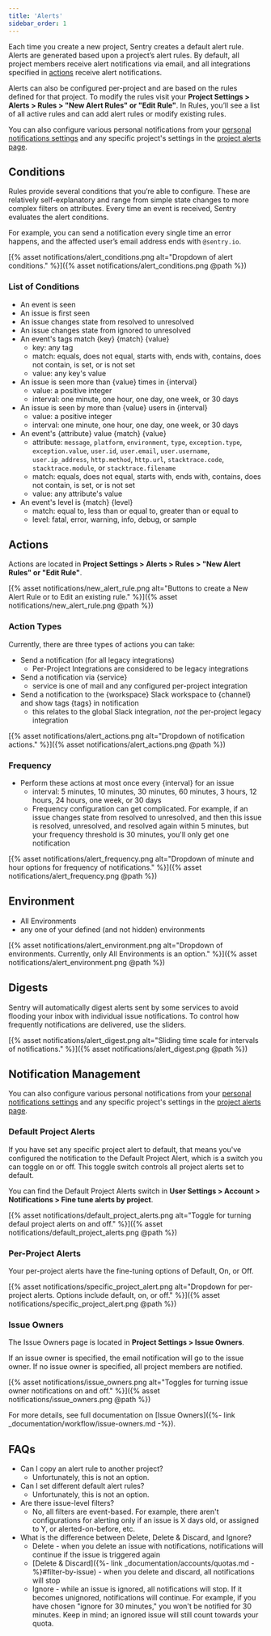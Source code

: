 ```yaml
---
title: 'Alerts'
sidebar_order: 1
---
```


Each time you create a new project, Sentry creates a default alert rule. Alerts are generated based upon a project’s alert rules. By default, all project members receive alert notifications via email, and all integrations specified in [actions](#actions) receive alert notifications.

Alerts can also be configured per-project and are based on the rules defined for that project. To modify the rules visit your **Project Settings > Alerts > Rules > "New Alert Rules" or "Edit Rule"**. In Rules, you’ll see a list of all active rules and can add alert rules or modify existing rules.

You can also configure various personal notifications from your [personal notifications settings](https://sentry.io/settings/account/notifications) and any specific project's settings in the [project alerts page](https://sentry.io/settings/account/notifications/alerts/).

## **Conditions**

Rules provide several conditions that you’re able to configure. These are relatively self-explanatory and range from simple state changes to more complex filters on attributes. Every time an event is received, Sentry evaluates the alert conditions.

For example, you can send a notification every single time an error happens, and the affected user’s email address ends with `@sentry.io`.

[{% asset notifications/alert_conditions.png alt="Dropdown of alert conditions." %}]({% asset notifications/alert_conditions.png @path %})

### List of Conditions

- An event is seen
- An issue is first seen
- An issue changes state from resolved to unresolved
- An issue changes state from ignored to unresolved
- An event's tags match {key} {match} {value}
    - key: any tag
    - match: equals, does not equal, starts with, ends with, contains, does not contain, is set, or is not set
    - value: any key's value
- An issue is seen more than {value} times in {interval}
    - value: a positive integer
    - interval: one minute, one hour, one day, one week, or 30 days
- An issue is seen by more than {value} users in {interval}
    - value: a positive integer
    - interval: one minute, one hour, one day, one week, or 30 days
- An event's {attribute} value {match} {value}
    - attribute: `message`, `platform`, `environment`, `type`, `exception.type`, `exception.value`, `user.id`, `user.email`, `user.username`, `user.ip_address`, `http.method`, `http.url`, `stacktrace.code`, `stacktrace.module`, or `stacktrace.filename`
    - match: equals, does not equal, starts with, ends with, contains, does not contain, is set, or is not set
    - value: any attribute's value
- An event's level is {match} {level}
    - match: equal to, less than or equal to, greater than or equal to
    - level: fatal, error, warning, info, debug, or sample

## Actions

Actions are located in **Project Settings > Alerts > Rules > "New Alert Rules" or "Edit Rule"**.

[{% asset notifications/new_alert_rule.png alt="Buttons to create a New Alert Rule or to Edit an existing rule." %}]({% asset notifications/new_alert_rule.png @path %})

### Action Types

Currently, there are three types of actions you can take:

- Send a notification (for all legacy integrations)
    - Per-Project Integrations are considered to be legacy integrations
- Send a notification via {service}
    - service is one of mail and any configured per-project integration
- Send a notification to the {workspace} Slack workspace to {channel} and show tags {tags} in notification
    - this relates to the global Slack integration, *not* the per-project legacy integration

[{% asset notifications/alert_actions.png alt="Dropdown of notification actions." %}]({% asset notifications/alert_actions.png @path %})

### Frequency

- Perform these actions at most once every {interval} for an issue
    - interval: 5 minutes, 10 minutes, 30 minutes, 60 minutes, 3 hours, 12 hours, 24 hours, one week, or 30 days
    - Frequency configuration can get complicated. For example, if an issue changes state from resolved to unresolved, and then this issue is resolved, unresolved, and resolved again within 5 minutes, but your frequency threshold is 30 minutes, you'll only get one notification

[{% asset notifications/alert_frequency.png alt="Dropdown of minute and hour options for frequency of notifications." %}]({% asset notifications/alert_frequency.png @path %})

## Environment

- All Environments
- any one of your defined (and not hidden) environments

[{% asset notifications/alert_environment.png alt="Dropdown of environments. Currently, only All Environments is an option." %}]({% asset notifications/alert_environment.png @path %})

## Digests

Sentry will automatically digest alerts sent by some services to avoid flooding your inbox with individual issue notifications. To control how frequently notifications are delivered, use the sliders.

[{% asset notifications/alert_digest.png alt="Sliding time scale for intervals of notifications." %}]({% asset notifications/alert_digest.png @path %})

## Notification Management

You can also configure various personal notifications from your [personal notifications settings](https://sentry.io/settings/account/notifications) and any specific project's settings in the [project alerts page](https://sentry.io/settings/account/notifications/alerts/).

### Default Project Alerts

If you have set any specific project alert to default, that means you've configured the notification to the Default Project Alert, which is a switch you can toggle on or off. This toggle switch controls all project alerts set to default. 

You can find the Default Project Alerts switch in **User Settings > Account > Notifications > Fine tune alerts by project**.

[{% asset notifications/default_project_alerts.png alt="Toggle for turning defaul project alerts on and off." %}]({% asset notifications/default_project_alerts.png @path %})

### Per-Project Alerts

Your per-project alerts have the fine-tuning options of Default, On, or Off. 

[{% asset notifications/specific_project_alert.png alt="Dropdown for per-project alerts. Options include default, on, or off." %}]({% asset notifications/specific_project_alert.png @path %})

### Issue Owners

The Issue Owners page is located in **Project Settings > Issue Owners**.

If an issue owner is specified, the email notification will go to the issue owner. If no issue owner is specified, all project members are notified.

[{% asset notifications/issue_owners.png alt="Toggles for turning issue owner notifications on and off." %}]({% asset notifications/issue_owners.png @path %})

For more details, see full documentation on [Issue Owners]({%- link _documentation/workflow/issue-owners.md -%}).

## FAQs

- Can I copy an alert rule to another project?
    - Unfortunately, this is not an option.
- Can I set different default alert rules?
    - Unfortunately, this is not an option.
- Are there issue-level filters?
    - No, all filters are event-based. For example, there aren't configurations for alerting only if an issue is X days old, or assigned to Y, or alerted-on-before, etc.
- What is the difference between Delete, Delete & Discard, and Ignore?
    - Delete - when you delete an issue with notifications, notifications will continue if the issue is triggered again
    - [Delete & Discard]({%- link _documentation/accounts/quotas.md -%}#filter-by-issue) - when you delete and discard, all notifications will stop
    - Ignore - while an issue is ignored, all notifications will stop. If it becomes unignored, notifications will continue. For example, if you have chosen "ignore for 30 minutes," you won't be notified for 30 minutes. Keep in mind; an ignored issue will still count towards your quota.
    
